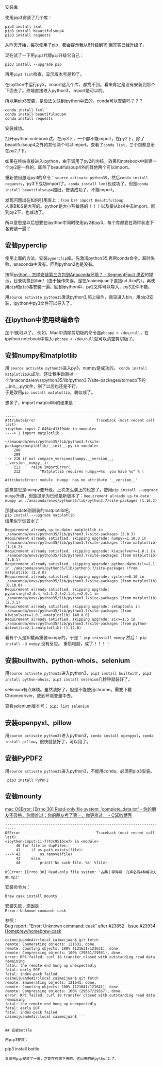 安装库

使用pip3安装了几个库：  


```
pip3 install lxml
pip3 install beautifulsoup4
pip3 install requests

```  

从昨天开始，每次使用了pip，都会提示我从8升级到19.但其实已经升级了。

现在试了一下用`pip3`代替`pip`升级它自己：  

```
pip3 install --upgrade pip
```

再用`pip3 list`检查，显示版本号是19了。

在ipython中运行py3，import这几个库，都找不到。看来肯定是没有安装到那个下面去了。终端直接进入python3，import是可以的。

所以用pip3安装，是没法关联到ipython中去的。conda可以安装吗？？？

```
conda install lxml
conda install beautifulsoup4
conda install requests
``` 
安装成功。

打开ipython notebook试，在py3下，一个都不能import，在py2下，除了beautifulsoup4之外的其他两个可以import。查看了`conda list`，三个包都显示在py2.7下。

如果在终端直接进入ipython，由于调用了py2的内核，效果和notebook中新建一个py2是一样的，即除了beautifulsoup4外的其他两个可以import。

重新使用激活py3的命令：`source activate python35`，然后`conda install requests`，py3下成功import了。`conda install lxml`也成功了。但是`conda install beautifulsoup4`照旧，安装成功了，不能import。

发现问题出在如何引用库上：`from bs4 import BeautifulSoup`  
人家B和S是大写的。python是大小写敏感的！！！以及要从bs4中去import。回到py2下，也成功了。

所以意思是以后想要在ipython中同时使用py2和py3，每个库都要在两种状态下各安装一遍？

## 安装pyperclip

使用上面的方法，安装`pyperclip`库。先激活python35,再用conda命令。超时失败，anaconda中没有。回到python2也是没有。  

按照[python - 怎样安装第三方包到Anaconda环境？ - SegmentFault 思否](https://segmentfault.com/q/1010000012539647)的提示，目录切换到/bin/（由于操作失误，是在/caimeijuan下直接cd /bin的），再使用`pip`和`pip3`各安装一遍。回到ipython中，py2文件可以导入，py3文件不能。

用`source activate python35`激活python3,照上操作，目录进入bin，用pip3安装，ipython中py3文件可以导入了。

## 在ipython中使用终端命令

加个!就可以了。
例如，Mac中清除剪切板的命令是`pbcopy < /dev/null`，在ipython notebook中输入`!pbcopy < /dev/null`就可以清空剪切板了。

## 安装numpy和matplotlib

用	`source activate python35`进入py3，numpy是成功的。
`conda install matplotlib`未成功。还让我手动删掉一个/anaconda/envs/python35/lib/python3.7/site-packages/tornado下的__init__.py文件，删了以后也还是不行。  
于是改用`pip install matplotlib`，貌似成了。

想多了，import matplotlib的结果是：

```
---------------------------------------------------------------------------
AttributeError                            Traceback (most recent call last)
<ipython-input-7-0484cd13f94d> in <module>
----> 1 import matplotlib

~/anaconda/envs/python35/lib/python3.7/site-packages/matplotlib/__init__.py in <module>
    208 
    209 
--> 210 if not compare_versions(numpy.__version__, __version__numpy__):
    211     raise ImportError(
    212         "Matplotlib requires numpy>=%s; you have %s" % (

AttributeError: module 'numpy' has no attribute '__version__'

```

感觉意思是numpy要升级。上次怎么装上的也忘了。使用`pip install --upgrade numpy`升级，但是提示为已经是新版本了：`Requirement already up-to-date: numpy in ./anaconda/envs/python35/lib/python3.7/site-packages (1.16.2)`

那就update刚刚装的matplotlib吧。  
`pip install --upgrade matplotlib`  
结果似乎倒苦水了：  
```
Requirement already up-to-date: matplotlib in ./anaconda/envs/python35/lib/python3.7/site-packages (3.0.3)
Requirement already satisfied, skipping upgrade: numpy>=1.10.0 in ./anaconda/envs/python35/lib/python3.7/site-packages (from matplotlib) (1.16.2)
Requirement already satisfied, skipping upgrade: kiwisolver>=1.0.1 in ./anaconda/envs/python35/lib/python3.7/site-packages (from matplotlib) (1.0.1)
Requirement already satisfied, skipping upgrade: python-dateutil>=2.1 in ./anaconda/envs/python35/lib/python3.7/site-packages (from matplotlib) (2.8.0)
Requirement already satisfied, skipping upgrade: cycler>=0.10 in ./anaconda/envs/python35/lib/python3.7/site-packages (from matplotlib) (0.10.0)
Requirement already satisfied, skipping upgrade: pyparsing!=2.0.4,!=2.1.2,!=2.1.6,>=2.0.1 in ./anaconda/envs/python35/lib/python3.7/site-packages (from matplotlib) (2.3.1)
Requirement already satisfied, skipping upgrade: setuptools in ./anaconda/envs/python35/lib/python3.7/site-packages (from kiwisolver>=1.0.1->matplotlib) (40.8.0)
Requirement already satisfied, skipping upgrade: six>=1.5 in ./anaconda/envs/python35/lib/python3.7/site-packages (from python-dateutil>=2.1->matplotlib) (1.12.0)
```

看有个人是卸载再重装numpy的，于是：
`pip uninstall numpy`
然后：
`pip install -U numpy`
没有反应。
重启电脑，成了！！！！

## 安装builtwith、python-whois、selenium

用`source activate python35`进入python3，`pip3 install builtwith`，`pip3 install python-whois`，`pip3 install selenium`几秒钟就装好了。 

selenium有点麻烦。虽然装好了，但是不能使用chrome。需要下载Chromedriver，放到环境变量中去。

查看selenium版本号： `pip3 list selenium`

## 安装openpyxl、pillow  

用`source activate python35`进入python3，`conda install openpyxl`，`conda install pillow`，很快就装好了，可以用了。

## 安装PyPDF2

用`source activate python35`进入python3，不能用conda，必须用pip3安装。  

` pip3 install PyPDF2`


## 安装mounty  

[mac OSError: [Errno 30] Read-only file system: 'complete_data.txt' - 你的朋友不及格，你很难过；你的朋友考了第一，你更难过。 - CSDN博客](https://blog.csdn.net/w5688414/article/details/79248777)

```
---------------------------------------------------------------------------
OSError                                   Traceback (most recent call last)
<ipython-input-11-7743c951bce7> in <module>
     40 for file in dupFiles:
     41     if os.path.exists(file):
---> 42         os.remove(file)
     43     else:
     44         print('No such file. %s' %file)

OSError: [Errno 30] Read-only file system: '古典丨李海峰：凡事必有4种解决方案.mp3'

```
安装命令为：

`brew cask install mounty`

安装失败，原因是：  
`Error: Unknown command: cask`  

参照：  
[Bug report: "Error: Unknown command: cask" after #23852 · Issue #23934 · Homebrew/homebrew-cask](https://github.com/Homebrew/homebrew-cask/issues/23934)

```
caimeijuandeAir:local caimeijuan$ git fetch
remote: Enumerating objects: 121631, done.
remote: Counting objects: 100% (121631/121631), done.
remote: Compressing objects: 100% (29561/29561), done.
error: RPC failed; curl 18 transfer closed with outstanding read data remaining
fatal: the remote end hung up unexpectedly
fatal: early EOF
fatal: index-pack failed
caimeijuandeAir:local caimeijuan$ git fetch
remote: Enumerating objects: 121641, done.
remote: Counting objects: 100% (121641/121641), done.
remote: Compressing objects: 100% (29567/29567), done.
error: RPC failed; curl 18 transfer closed with outstanding read data remaining
fatal: the remote end hung up unexpectedly
fatal: early EOF
fatal: index-pack failed
caimeijuandeAir:local caimeijuan$ ```


## 安装bottle

用pip3安装：  

```
pip3 install bottle
```
又改用pip安装了一遍，才能在终端下用的。这回用的是python2.7.


